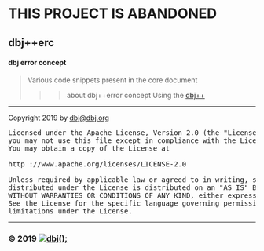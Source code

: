 
# THIS PROJECT IS ABANDONED

## dbj++erc

#### dbj error concept

> Various code snippets present in the core document
> >> about dbj++error concept
>Using the [dbj++](https://github.com/dbj-systems/dbjplusplus)

-------------------------------------

Copyright 2019 by dbj@dbj.org
<pre>
Licensed under the Apache License, Version 2.0 (the "License");
you may not use this file except in compliance with the License.
You may obtain a copy of the License at

http ://www.apache.org/licenses/LICENSE-2.0

Unless required by applicable law or agreed to in writing, software
distributed under the License is distributed on an "AS IS" BASIS,
WITHOUT WARRANTIES OR CONDITIONS OF ANY KIND, either express or implied.
See the License for the specific language governing permissions and
limitations under the License.
</pre>
---------------------------------------------------------------------  

### &copy; 2019 [![dbj();](http://dbj.org/wp-content/uploads/2015/12/cropped-dbj-icon-e1486129719897.jpg)](http://www.dbj.org "dbj")  


